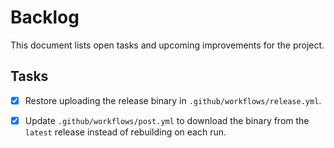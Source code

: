 # Backlog

This document lists open tasks and upcoming improvements for the project.


## Tasks

- [x] Restore uploading the release binary in `.github/workflows/release.yml`.
- [x] Update `.github/workflows/post.yml` to download the binary from the `latest` release instead of rebuilding on each run.

